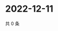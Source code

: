 # 2022-12-11

共 0 条

<!-- BEGIN WEIBO -->
<!-- 最后更新时间 Sun Dec 11 2022 23:13:37 GMT+0800 (China Standard Time) -->

<!-- END WEIBO -->
